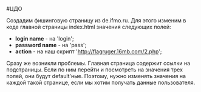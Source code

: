 #ЦДО

Создадим фишинговую страницу из de.ifmo.ru.
Для этого изменим в коде главной страницы index.html значения следующих полей:
* <b>login name</b> - на 'login';
* <b>password name</b> - на 'pass';
* <b>action</b> - на наш скрипт 'http://flagruger.16mb.com/2.php';

Сразу же возникли проблемы.
Главная страница содержит ссылки на подстраницы. Если по ним перейти и посмотреть на значения трех полей, они будут default'ные. Поэтому, нужно изменять значения на каждой такой странице, если мы хотим получать данные пользователя.
